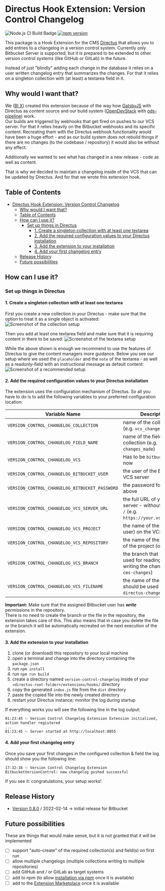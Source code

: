 # Directus Hook Extension: Version Control Changelog

![Node.js CI Build Badge](https://github.com/BIX-Digital/directus-version-control-changelog/workflows/Node.js%20CI/badge.svg?branch=main) [![npm version](https://badge.fury.io/js/@bix-digital%2Fdirectus-extension-version-control-changelog.svg)](https://www.npmjs.com/package/@bix-digital/directus-extension-version-control-changelog)

This package is a Hook Extension for the CMS [Directus](https://directus.io) that allows you to add entries to a changelog in a version control system. Currently only Bitbucket Server is supported, but it is prepared to be extended to other version control systems (like GitHub or GitLab) in the future.

Instead of just "blindly" adding each change in the database it relies on a user written changelog entry that summarizes the changes. For that it relies on a singleton collection with (at least) a textarea field in it.

## Why would I want that?

We ([BI X](https://www.bix-digital.com)) created this extension because of the way how [GatsbyJS](https://www.gatsbyjs.com/) with Directus as content source and our build system ([OpenDevStack](https://www.opendevstack.org/) with [ods-pipeline](https://github.com/opendevstack/ods-pipeline)) work.  
Our builds are triggered by webhooks that get fired on pushes to our VCS server. For that it relies heavily on the Bitbucket webhooks and its specific content. Recreating them with the Directus webhook functionality would have been a huge effort - and as our build system does not rebuild things if there are no changes (to the codebase / repository) it would also be without any effect.

Additionally we wanted to see what has changed in a new release - code as well as content.

That is why we decided to maintain a changelog inside of the VCS that can be updated by Directus. And for that we wrote this extension hook.

## Table of Contents

- [Directus Hook Extension: Version Control Changelog](#directus-hook-extension-version-control-changelog)
	- [Why would I want that?](#why-would-i-want-that)
	- [Table of Contents](#table-of-contents)
	- [How can I use it?](#how-can-i-use-it)
		- [Set up things in Directus](#set-up-things-in-directus)
			- [1. Create a singleton collection with at least one textarea](#1-create-a-singleton-collection-with-at-least-one-textarea)
			- [2. Add the required configuration values to your Directus installation](#2-add-the-required-configuration-values-to-your-directus-installation)
			- [3. Add the extension to your installation](#3-add-the-extension-to-your-installation)
			- [4. Add your first changelog entry](#4-add-your-first-changelog-entry)
	- [Release History](#release-history)
	- [Future possibilities](#future-possibilities)

## How can I use it?

### Set up things in Directus

#### 1. Create a singleton collection with at least one textarea

First you create a new collection in your Directus - make sure that the option to treat it as a single object is activated:
![Screenshot of the collection setup](documentation/images/create_collection.png)

Then you add at least one textarea field and make sure that it is requiring content in there to be saved:
![Screenshot of the textarea setup](documentation/images/create_field.png)

While the above shown is enough we recommend to use the features of Directus to give the content managers more guidance. Below you see our setup where we used the `placeholder` and the `note` of the textarea - as well as a readonly-field with an instructional message as default content:
![Screenshot of a recommended setup](documentation/images/recommended_collection.png)

#### 2. Add the required configuration values to your Directus installation

The extension uses the configuration mechanism of Directus. So all you have to do is to add the following variables to your preferred configuration location:

| Variable Name | Description |
|---------------|-------------|
| `VERSION_CONTROL_CHANGELOG_COLLECTION` | name of the collection (e.g. `vcs_changelog`) |
| `VERSION_CONTROL_CHANGELOG_FIELD_NAME` | name of the field in the collection (e.g. `changes_made`) |
| `VERSION_CONTROL_CHANGELOG_VCS` | Has to be `bitbucket` for now |
| `VERSION_CONTROL_CHANGELOG_BITBUCKET_USER` | the user of the Bitbucket VCS server |
| `VERSION_CONTROL_CHANGELOG_BITBUCKET_PASSWORD` | the password for the user above |
| `VERSION_CONTROL_CHANGELOG_VCS_SERVER_URL` | the full URL of your VCS server - without a trailing `/` (e.g. `https://your.vcs.example`) |
| `VERSION_CONTROL_CHANGELOG_VCS_PROJECT` | the name of the project (or user) on the VCS server |
| `VERSION_CONTROL_CHANGELOG_VCS_REPOSITORY` | the name of the repository of the project (or user) |
| `VERSION_CONTROL_CHANGELOG_VCS_BRANCH` | the branch that should be used for reading and writing the changelog (e.g. `cms-changes`) |
| `VERSION_CONTROL_CHANGELOG_VCS_FILENAME` | the name of the file that should be used (e.g. `directus-changelog.md`) |

**Important:** Make sure that the assigned Bitbucket user has ***write*** permissions in the repository.  
There is no need to create the branch or the file in the repository, the extension takes care of this. This also means that in case you delete the file or the branch it will be automatically recreated on the next execution of the extension.

#### 3. Add the extension to your installation

1. clone (or download) this repository to your local machine
1. open a terminal and change into the directory containing the `package.json`
1. run `npm install`
1. run `npm run build`
1. create a directory named `version-control-changelog` inside of your `<directus-root-folder>/extensions/hooks/` directory
1. copy the generated `index.js` file from the `dist` directory
1. paste the copied file into the newly created directory
1. restart your Directus instance; monitor the log during startup

If everything works you will see the following line in the log output:

```log
01:23:45 ✨ Version Control Changelog Extension Extension initialized, action handler registered
...
01:23:45 ✨ Server started at http://localhost:8055
```

#### 4. Add your first changelog entry

Once you save your first changes in the configured collection & field the log should show you the following line:

```log
17:32:16 ✨ Version Control Changelog Extension BitbucketVersionControl: new changelog pushed successful
```

If you see it: congratulations, your setup works!

## Release History

- [Version 0.8.0](https://github.com/BIX-Digital/directus-version-control-changelog/releases/tag/v0.8.0) / 2022-02-14 -> initial release for Bitbucket

## Future possibilities

These are things that would make sense, but it is not granted that it will be implemented

- [ ] support "auto-create" of the required collection(s) and field(s) on first run
- [ ] allow multiple changelogs (multiple collections writing to multiple repositories)
- [ ] add GitHub and / or GitLab as target systems
- [ ] add to npm (to allow [installation via npm](https://directus.io/road-map/#q1-2022) once it is available)
- [ ] add to the [Extension Marketplace]((https://directus.io/road-map/#q2-2022)) once it is available
